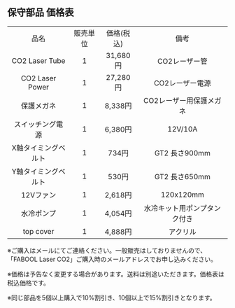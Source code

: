 ## 保守部品 価格表
<table class="packing-list" style="text-align:center;width:100%;">
    <tbody>
        <tr>
            <td>品名</td>
            <td>販売単位</td>
            <td>価格(税込)</td>
            <td>備考</td>
        </tr>
        <tr>
            <td>CO2 Laser Tube</td>
            <td>1</td>
            <td>31,680円</td>
            <td>CO2レーザー管</td>
        </tr>
        <tr>
            <td>CO2 Laser Power</td>
            <td>1</td>
            <td>27,280円</td>
            <td>CO2レーザー電源</td>
        </tr>
        <tr>
            <td>保護メガネ</td>
            <td>1</td>
            <td>8,338円</td>
            <td>CO2レーザー用保護メガネ</td>
        </tr>
        <tr>
            <td>スイッチング電源</td>
            <td>1</td>
            <td>6,380円</td>
            <td>12V/10A</td>
        </tr>
        <tr>
            <td>X軸タイミングベルト</td>
            <td>1</td>
            <td>734円</td>
            <td>GT2 長さ900mm</td>
        </tr>
        <tr>
            <td>Y軸タイミングベルト</td>
            <td>1</td>
            <td>530円</td>
            <td>GT2 長さ650mm</td>
        </tr>
        <tr>
            <td>12Vファン</td>
            <td>1</td>
            <td>2,618円</td>
            <td>120x120mm</td>
        </tr>
        <tr>
            <td>水冷ポンプ</td>
            <td>1</td>
            <td>4,054円</td>
            <td>水冷キット用ポンプタンク付き</td>
        </tr>
        <tr>
            <td>top cover</td>
            <td>1</td>
            <td>4,888円</td>
            <td>アクリル</td>
        </tr>
    </tbody>
</table>

※ご購入はメールにてご連絡ください。一般販売はしておりませんので、「FABOOL Laser CO2」ご購入時のメールアドレスでお申し込みください。

※価格は予告なく変更する場合があります。送料は別途いただきます。価格表は税込価格です。

※同じ部品を5個以上購入で10%割引き、10個以上で15%割引きとなります。
